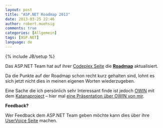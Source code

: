 ```yaml
---
layout: post
title: "ASP.NET Roadmap 2013"
date: 2013-03-25 22:46
author: robert.muehsig
comments: true
categories: [Allgemein]
tags: [ASP.NET]
language: de
---
```

{% include JB/setup %}
<p>Das ASP.NET Team hat auf ihrer <a href="http://aspnetwebstack.codeplex.com">Codeplex Seite</a> die <a href="http://aspnetwebstack.codeplex.com/wikipage?title=Roadmap"><strong>Roadmap</strong></a> aktualisiert.</p> <p>Da die Punkte auf der Roadmap schon recht kurz gehalten sind, lohnt es sich jetzt nicht dies in meinen eigenen Worten wiederzugeben.</p> <p>Eine Sache die ich persönlich sehr Interessant finde ist jedoch <a href="http://owin.org/">OWIN</a> mit dem <a href="http://katanaproject.codeplex.com">Katanaproject</a> – hier mal <a href="{{BASE_PATH}}/2012/11/04/owin-prsentation-auf-der-webnetconf/">eine Präsentation über OWIN von mir</a>.</p> <p><strong>Feedback?</strong> </p> <p>Wer Feedback dem ASP.NET Team geben möchte kann dies über ihre <a href="http://aspnet.uservoice.com/forums/41199-general-asp-net">UserVoice Seite</a> machen.</p>
